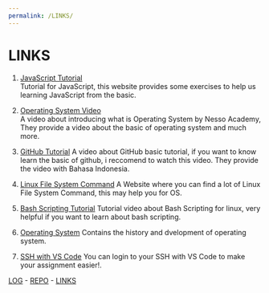 ```yaml
---
permalink: /LINKS/
---
```

# LINKS

1. [JavaScript Tutorial](https://www.w3schools.com/js/)  
 Tutorial for JavaScript, this website provides some exercises to help us learning JavaScript from the basic.
 
2. [Operating System Video](https://www.youtube.com/watch?v=vBURTt97EkA&list=PLBlnK6fEyqRiVhbXDGLXDk_OQAeuVcp2O)  
  A video about introducing what is Operating System by Nesso Academy, They provide a video about the basic of operating system and much more.

3. [GitHub Tutorial](https://www.youtube.com/watch?v=fQbTeNX1mvM)
  A video about GitHub basic tutorial, if you want to know learn the basic of github, i reccomend to watch this video. They provide the video with Bahasa Indonesia.

4. [Linux File System Command](https://www.tutorialspoint.com/unix/unix-file-system.html)
  A Website where you can find a lot of Linux File System Command, this may help you for OS.

5. [Bash Scripting Tutorial](https://www.youtube.com/watch?v=e7BufAVwDiM)
  Tutorial video about Bash Scripting for linux, very helpful if you want to learn about bash scripting.

6. [Operating System](https://www.operating-system.org/index.html)
  Contains the history and dvelopment of operating system.

7. [SSH with VS Code](https://www.youtube.com/watch?v=lKXMyln_5q4)
  You can login to your SSH with VS Code to make your assignment easier!.
 
 [LOG](TXT/mylog.txt) -
[REPO](https://github.com/bintangns/os212) -
[LINKS](LINKS/)


